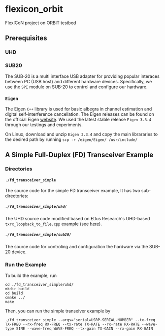 # flexicon_orbit
FlexICoN project on ORBIT testbed

## Prerequisites
### UHD

### SUB20
The SUB-20 is a multi interface USB adapter for providing popular interaces between PC (USB host) and different hardware devices. Specifically, we use the `SPI` module on SUB-20 to control and configure our hardware.

### `Eigen`
The Eigen `C++` library is used for basic albegra in channel estimation and digital self-interference cancellation. The Eigen releases can be found on the official Eigen [website](http://eigen.tuxfamily.org/index.php?title=Main_Page). We used the latest stable release `Eigen 3.3.4` through our testings and experiments.

On Linux, download and unzip `Eigen 3.3.4` and copy the main librararies to the desired path by running `scp -r /eigen/Eigen/ /usr/include/`

## A Simple Full-Duplex (FD) Transceiver Example
### Directories
#### `./fd_transceiver_simple`
The source code for the simple FD transceiver example, It has two sub-directories:
##### `./fd_transceiver_simple/uhd/`
The UHD source code modified based on Ettus Research's UHD-based `txrx_loopback_to_file.cpp` example (see [here](https://github.com/EttusResearch/uhd/tree/maint/host/examples)).
##### `./fd_transceiver_simple/sub20/` 
The source code for controling and configuration the hardware via the SUB-20 device.

### Run the Example
To build the example, run
```
cd ./fd_transceiver_simple/uhd/
mkdir build
cd build
cmake ../
make
```
Then, you can run the simple transeiver example by
```
./fd_transceiver_simple --args="serial=USRP-SERIAL-NUMBER" --tx-freq TX-FREQ --rx-freq RX-FREQ --tx-rate TX-RATE --rx-rate RX-RATE --wave-type SINE --wave-freq WAVE-FREQ --tx-gain TX-GAIN --rx-gain RX-GAIN
```
